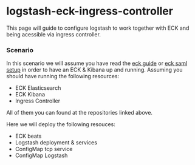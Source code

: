 # logstash-eck-ingress-controller

This page will guide to configure logstash to work together with ECK and being acessible via ingress controller.

### Scenario

In this scenario we will assume you have read the [eck guide](https://github.com/framsouza/eck) or [eck saml setup](https://github.com/framsouza/eck-saml-hot-warm-cold) in order to have an ECK & Kibana up and running.
Assuming you should have running the following resources:

- ECK Elasticsearch
- ECK Kibana
- Ingress Controller

All of them you can found at the repositories linked above.

Here we will deploy the following resouces:
- ECK beats
- Logstash deployment & services
- ConfigMap tcp service
- ConfigMap Logstash
